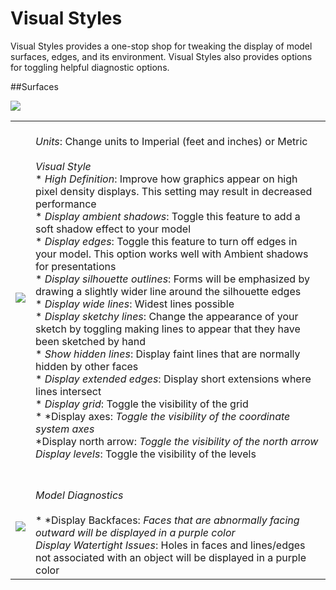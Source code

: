 # Visual Styles

Visual Styles provides a one-stop shop for tweaking the display of model surfaces, edges, and its environment. Visual Styles also provides options for toggling helpful diagnostic options.

##Surfaces

![](Images/surfaces.png)

| | |
| ---- | ---- |
| ![](Images/GUID-E8CB6399-D221-4F28-81A6-75CE6D4A3C2D-low.png)   |   <br>*Units*: Change units to Imperial (feet and inches) or Metric<br><br>*Visual Style* <br>* *High Definition*: Improve how graphics appear on high pixel density displays. This setting may result in decreased performance<br>* *Display ambient shadows*: Toggle this feature to add a soft shadow effect to your model<br>* *Display edges*: Toggle this feature to turn off edges in your model. This option works well with Ambient shadows for presentations<br>* *Display silhouette outlines*: Forms will be emphasized by drawing a slightly wider line around the silhouette edges<br>* *Display wide lines*: Widest lines possible<br>* *Display sketchy lines*: Change the appearance of your sketch by toggling making lines to appear that they have been sketched by hand<br>* *Show hidden lines*: Display faint lines that are normally hidden by other faces<br>* *Display extended edges*: Display short extensions where lines intersect<br>* *Display grid*: Toggle the visibility of the grid<br>* *Display axes: *Toggle the visibility of the coordinate system axes<br>* *Display north arrow: *Toggle the visibility of the north arrow<br>* *Display levels*: Toggle the visibility of the levels<br><br>  |
| ![](Images/GUID-5A845410-7137-4375-9B5F-1B8DEE15BD56-low.png)   |   <br>*Model Diagnostics*<br><br>* *Display Backfaces: *Faces that are abnormally facing outward will be displayed in a purple color<br>* *Display Watertight Issues*: Holes in faces and lines/edges not associated with an object will be displayed in a purple color<br>  |

